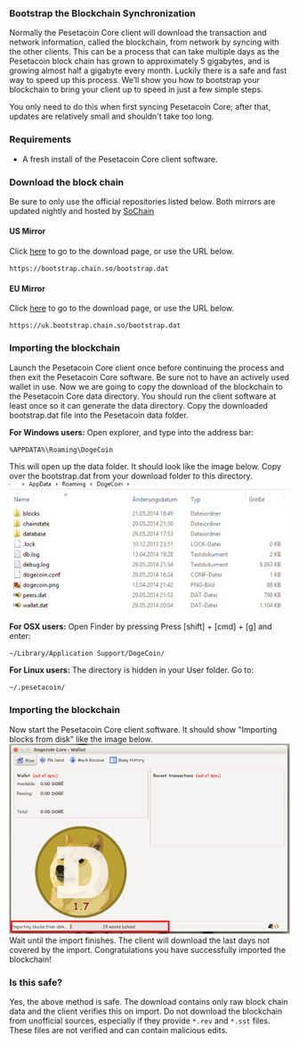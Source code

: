 ### Bootstrap the Blockchain Synchronization

Normally the Pesetacoin Core client will download the transaction and network information, called the blockchain, from network by syncing with the other clients. This can be a process that can take multiple days as the Pesetacoin block chain has grown to approximately 5 gigabytes, and is growing almost half a gigabyte every month. Luckily there is a safe and fast way to speed up this process. We’ll show you how to bootstrap your blockchain to bring your client up to speed in just a few simple steps.

You only need to do this when first syncing Pesetacoin Core; after that, updates are relatively small and shouldn't take too long.

### Requirements

- A fresh install of the Pesetacoin Core client software.

### Download the block chain
Be sure to only use the official repositories listed below.
Both mirrors are updated nightly and hosted by [SoChain](https://chain.so)

#### US Mirror

Click [here](https://bootstrap.chain.so/) to go to the download page, or use the URL below.

    https://bootstrap.chain.so/bootstrap.dat

#### EU Mirror

Click [here](https://uk.bootstrap.chain.so/) to go to the download page, or use the URL below.

    https://uk.bootstrap.chain.so/bootstrap.dat

### Importing the blockchain
Launch the Pesetacoin Core client once before continuing the process and then exit the Pesetacoin Core software. Be sure not to have an actively used wallet in use. Now we are going to copy the download of the blockchain to the Pesetacoin Core data directory. You should run the client software at least once so it can generate the data directory. Copy the downloaded bootstrap.dat file into the Pesetacoin data folder.

**For Windows users:**
Open explorer, and type into the address bar:

    %APPDATA%\Roaming\DogeCoin

This will open up the data folder. It should look like the image below. Copy over the bootstrap.dat from your download folder to this directory.
![Fig4](img/dogestrap1.png)

**For OSX users:**
Open Finder by pressing Press [shift] + [cmd] + [g] and enter:

    ~/Library/Application Support/DogeCoin/

**For Linux users:**
The directory is hidden in your User folder. Go to:

    ~/.pesetacoin/

### Importing the blockchain
Now start the Pesetacoin Core client software. It should show "Importing blocks from disk" like the image below. 
![Fig5](img/dogestrap2.png)
Wait until the import finishes. The client will download the last days not covered by the import. Congratulations you have successfully imported the blockchain!

### Is this safe?

Yes, the above method is safe. The download contains only raw block chain data and the client verifies this on import. Do not download the blockchain from unofficial sources, especially if they provide `*.rev` and `*.sst` files. These files are not verified and can contain malicious edits.
